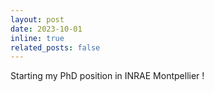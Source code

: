 ```yaml
---
layout: post
date: 2023-10-01 
inline: true
related_posts: false
---
```

Starting my PhD position in INRAE Montpellier ! 
